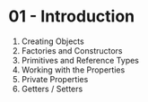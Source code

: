 # 01 - Introduction

1. Creating Objects
2. Factories and Constructors
3. Primitives and Reference Types
4. Working with the Properties
5. Private Properties
6. Getters / Setters
